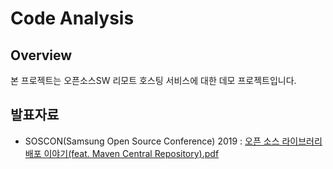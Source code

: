 # Code Analysis #

## Overview
본 프로젝트는 오픈소스SW 리모트 호스팅 서비스에 대한 데모 프로젝트입니다.

## 발표자료
- SOSCON(Samsung Open Source Conference) 2019 : [오픈 소스 라이브러리 배포 이야기(feat. Maven Central Repository).pdf](SOSCON-2019.pdf)
